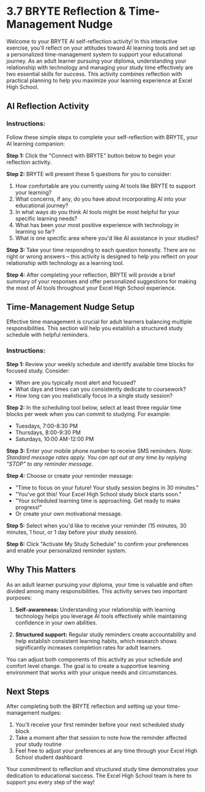 # 3.7 BRYTE Reflection & Time-Management Nudge 

Welcome to your BRYTE AI self-reflection activity! In this interactive exercise, you'll reflect on your attitudes toward AI learning tools and set up a personalized time-management system to support your educational journey. As an adult learner pursuing your diploma, understanding your relationship with technology and managing your study time effectively are two essential skills for success. This activity combines reflection with practical planning to help you maximize your learning experience at Excel High School.

## AI Reflection Activity

### Instructions:
Follow these simple steps to complete your self-reflection with BRYTE, your AI learning companion:

**Step 1:** Click the "Connect with BRYTE" button below to begin your reflection activity.

**Step 2:** BRYTE will present these 5 questions for you to consider:
1. How comfortable are you currently using AI tools like BRYTE to support your learning?
2. What concerns, if any, do you have about incorporating AI into your educational journey?
3. In what ways do you think AI tools might be most helpful for your specific learning needs?
4. What has been your most positive experience with technology in learning so far?
5. What is one specific area where you'd like AI assistance in your studies?

**Step 3:** Take your time responding to each question honestly. There are no right or wrong answers – this activity is designed to help you reflect on your relationship with technology as a learning tool.

**Step 4:** After completing your reflection, BRYTE will provide a brief summary of your responses and offer personalized suggestions for making the most of AI tools throughout your Excel High School experience.

## Time-Management Nudge Setup

Effective time management is crucial for adult learners balancing multiple responsibilities. This section will help you establish a structured study schedule with helpful reminders.

### Instructions:
**Step 1:** Review your weekly schedule and identify available time blocks for focused study. Consider:
- When are you typically most alert and focused?
- What days and times can you consistently dedicate to coursework?
- How long can you realistically focus in a single study session?

**Step 2:** In the scheduling tool below, select at least three regular time blocks per week when you can commit to studying. For example:
- Tuesdays, 7:00-8:30 PM
- Thursdays, 8:00-9:30 PM
- Saturdays, 10:00 AM-12:00 PM

**Step 3:** Enter your mobile phone number to receive SMS reminders. 
*Note: Standard message rates apply. You can opt out at any time by replying "STOP" to any reminder message.*

**Step 4:** Choose or create your reminder message:
- "Time to focus on your future! Your study session begins in 30 minutes."
- "You've got this! Your Excel High School study block starts soon."
- "Your scheduled learning time is approaching. Get ready to make progress!"
- Or create your own motivational message.

**Step 5:** Select when you'd like to receive your reminder (15 minutes, 30 minutes, 1 hour, or 1 day before your study session).

**Step 6:** Click "Activate My Study Schedule" to confirm your preferences and enable your personalized reminder system.

## Why This Matters

As an adult learner pursuing your diploma, your time is valuable and often divided among many responsibilities. This activity serves two important purposes:

1. **Self-awareness:** Understanding your relationship with learning technology helps you leverage AI tools effectively while maintaining confidence in your own abilities.

2. **Structured support:** Regular study reminders create accountability and help establish consistent learning habits, which research shows significantly increases completion rates for adult learners.

You can adjust both components of this activity as your schedule and comfort level change. The goal is to create a supportive learning environment that works with your unique needs and circumstances.

## Next Steps

After completing both the BRYTE reflection and setting up your time-management nudges:
1. You'll receive your first reminder before your next scheduled study block
2. Take a moment after that session to note how the reminder affected your study routine
3. Feel free to adjust your preferences at any time through your Excel High School student dashboard

Your commitment to reflection and structured study time demonstrates your dedication to educational success. The Excel High School team is here to support you every step of the way!

